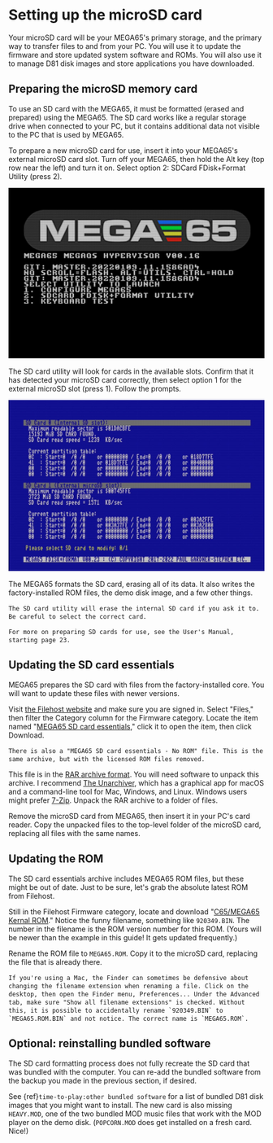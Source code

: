 # Setting up the microSD card

Your microSD card will be your MEGA65's primary storage, and the primary way to transfer files to and from your PC. You will use it to update the firmware and store updated system software and ROMs. You will also use it to manage D81 disk images and store applications you have downloaded.

## Preparing the microSD memory card

To use an SD card with the MEGA65, it must be formatted (erased and prepared) using the MEGA65. The SD card works like a regular storage drive when connected to your PC, but it contains additional data not visible to the PC that is used by MEGA65.

To prepare a new microSD card for use, insert it into your MEGA65's external microSD card slot. Turn off your MEGA65, then hold the Alt key (top row near the left) and turn it on. Select option 2: SDCard FDisk+Format Utility (press 2).

![Hypervisor utility menu, holding Alt during boot](screenshots/hypervisor_altmenu.jpg)

The SD card utility will look for cards in the available slots. Confirm that it has detected your microSD card correctly, then select option 1 for the external microSD slot (press 1). Follow the prompts.

![SD card utility](screenshots/sdcard_util.jpg)

The MEGA65 formats the SD card, erasing all of its data. It also writes the factory-installed ROM files, the demo disk image, and a few other things.

```{caution}
The SD card utility will erase the internal SD card if you ask it to. Be careful to select the correct card.
```

```{tip}
For more on preparing SD cards for use, see the User's Manual, starting page 23.
```

## Updating the SD card essentials

MEGA65 prepares the SD card with files from the factory-installed core. You will want to update these files with newer versions.

Visit [the Filehost website](https://files.mega65.org/html/main.php) and make sure you are signed in. Select "Files," then filter the Category column for the Firmware category. Locate the item named "[MEGA65 SD card essentials](https://files.mega65.org?id=a809e0ae-30ac-42f5-ab9c-766d72fd6331)," click it to open the item, then click Download.

```{note}
There is also a "MEGA65 SD card essentials - No ROM" file. This is the same archive, but with the licensed ROM files removed.
```

This file is in the [RAR archive format](<https://en.wikipedia.org/wiki/RAR_(file_format)>). You will need software to unpack this archive. I recommend [The Unarchiver](https://theunarchiver.com/), which has a graphical app for macOS and a command-line tool for Mac, Windows, and Linux. Windows users might prefer [7-Zip](https://www.7-zip.org/). Unpack the RAR archive to a folder of files.

Remove the microSD card from MEGA65, then insert it in your PC's card reader. Copy the unpacked files to the top-level folder of the microSD card, replacing all files with the same names.

## Updating the ROM

The SD card essentials archive includes MEGA65 ROM files, but these might be out of date. Just to be sure, let's grab the absolute latest ROM from Filehost.

Still in the Filehost Firmware category, locate and download "[C65/MEGA65 Kernal ROM](https://files.mega65.org?id=54e69439-f25e-4124-8c78-22ea7ddc0f1c)." Notice the funny filename, something like `920349.BIN`. The number in the filename is the ROM version number for this ROM. (Yours will be newer than the example in this guide! It gets updated frequently.)

Rename the ROM file to `MEGA65.ROM`. Copy it to the microSD card, replacing the file that is already there.

```{note}
If you're using a Mac, the Finder can sometimes be defensive about changing the filename extension when renaming a file. Click on the desktop, then open the Finder menu, Preferences... Under the Advanced tab, make sure "Show all filename extensions" is checked. Without this, it is possible to accidentally rename `920349.BIN` to `MEGA65.ROM.BIN` and not notice. The correct name is `MEGA65.ROM`.
```

## Optional: reinstalling bundled software

The SD card formatting process does not fully recreate the SD card that was bundled with the computer. You can re-add the bundled software from the backup you made in the previous section, if desired.

See {ref}`time-to-play:other bundled software` for a list of bundled D81 disk images that you might want to install. The new card is also missing `HEAVY.MOD`, one of the two bundled MOD music files that work with the MOD player on the demo disk. (`POPCORN.MOD` does get installed on a fresh card. Nice!)
